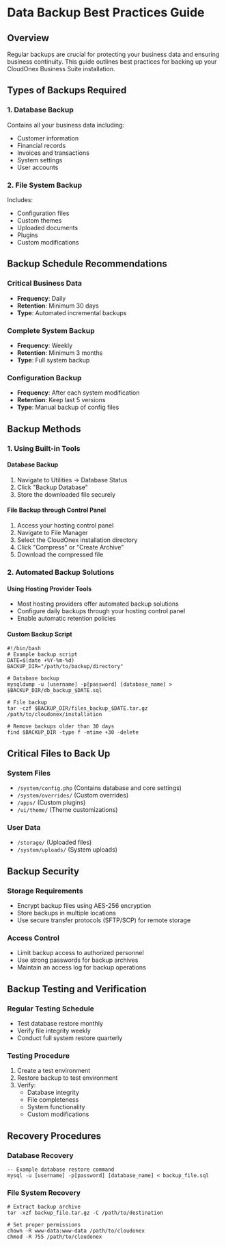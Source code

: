 # Data Backup Best Practices Guide

## Overview

Regular backups are crucial for protecting your business data and ensuring business continuity. This guide outlines best practices for backing up your CloudOnex Business Suite installation.

## Types of Backups Required

### 1\. Database Backup

Contains all your business data including:

-   Customer information
-   Financial records
-   Invoices and transactions
-   System settings
-   User accounts

### 2\. File System Backup

Includes:

-   Configuration files
-   Custom themes
-   Uploaded documents
-   Plugins
-   Custom modifications

## Backup Schedule Recommendations

### Critical Business Data

-   **Frequency**: Daily
-   **Retention**: Minimum 30 days
-   **Type**: Automated incremental backups

### Complete System Backup

-   **Frequency**: Weekly
-   **Retention**: Minimum 3 months
-   **Type**: Full system backup

### Configuration Backup

-   **Frequency**: After each system modification
-   **Retention**: Keep last 5 versions
-   **Type**: Manual backup of config files

## Backup Methods

### 1\. Using Built-in Tools

#### Database Backup

1.  Navigate to Utilities → Database Status
2.  Click "Backup Database"
3.  Store the downloaded file securely

#### File Backup through Control Panel

1.  Access your hosting control panel
2.  Navigate to File Manager
3.  Select the CloudOnex installation directory
4.  Click "Compress" or "Create Archive"
5.  Download the compressed file

### 2\. Automated Backup Solutions

#### Using Hosting Provider Tools

-   Most hosting providers offer automated backup solutions
-   Configure daily backups through your hosting control panel
-   Enable automatic retention policies

#### Custom Backup Script

    #!/bin/bash
    # Example backup script
    DATE=$(date +%Y-%m-%d)
    BACKUP_DIR="/path/to/backup/directory"
    
    # Database backup
    mysqldump -u [username] -p[password] [database_name] > $BACKUP_DIR/db_backup_$DATE.sql
    
    # File backup
    tar -czf $BACKUP_DIR/files_backup_$DATE.tar.gz /path/to/cloudonex/installation
    
    # Remove backups older than 30 days
    find $BACKUP_DIR -type f -mtime +30 -delete
    

## Critical Files to Back Up

### System Files

-   `/system/config.php` (Contains database and core settings)
-   `/system/overrides/` (Custom overrides)
-   `/apps/` (Custom plugins)
-   `/ui/theme/` (Theme customizations)

### User Data

-   `/storage/` (Uploaded files)
-   `/system/uploads/` (System uploads)

## Backup Security

### Storage Requirements

-   Encrypt backup files using AES-256 encryption
-   Store backups in multiple locations
-   Use secure transfer protocols (SFTP/SCP) for remote storage

### Access Control

-   Limit backup access to authorized personnel
-   Use strong passwords for backup archives
-   Maintain an access log for backup operations

## Backup Testing and Verification

### Regular Testing Schedule

-   Test database restore monthly
-   Verify file integrity weekly
-   Conduct full system restore quarterly

### Testing Procedure

1.  Create a test environment
2.  Restore backup to test environment
3.  Verify:
    -   Database integrity
    -   File completeness
    -   System functionality
    -   Custom modifications

## Recovery Procedures

### Database Recovery

    -- Example database restore command
    mysql -u [username] -p[password] [database_name] < backup_file.sql
    

### File System Recovery

    # Extract backup archive
    tar -xzf backup_file.tar.gz -C /path/to/destination
    
    # Set proper permissions
    chown -R www-data:www-data /path/to/cloudonex
    chmod -R 755 /path/to/cloudonex